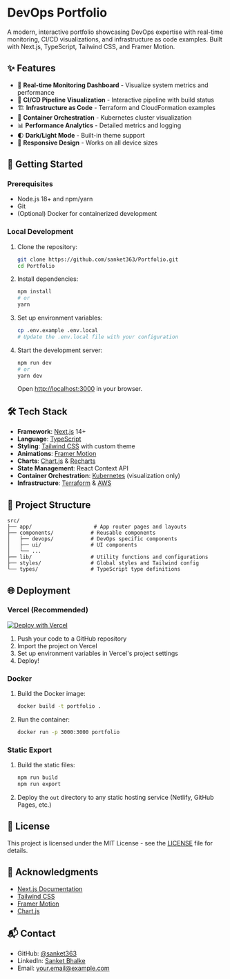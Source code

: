 # DevOps Portfolio

A modern, interactive portfolio showcasing DevOps expertise with real-time monitoring, CI/CD visualizations, and infrastructure as code examples. Built with Next.js, TypeScript, Tailwind CSS, and Framer Motion.

## ✨ Features

- 🚀 **Real-time Monitoring Dashboard** - Visualize system metrics and performance
- 🔄 **CI/CD Pipeline Visualization** - Interactive pipeline with build status
- 🏗️ **Infrastructure as Code** - Terraform and CloudFormation examples
- 🐳 **Container Orchestration** - Kubernetes cluster visualization
- 📊 **Performance Analytics** - Detailed metrics and logging
- 🌓 **Dark/Light Mode** - Built-in theme support
- 📱 **Responsive Design** - Works on all device sizes

## 🚀 Getting Started

### Prerequisites

- Node.js 18+ and npm/yarn
- Git
- (Optional) Docker for containerized development

### Local Development

1. Clone the repository:
   ```bash
   git clone https://github.com/sanket363/Portfolio.git
   cd Portfolio
   ```

2. Install dependencies:
   ```bash
   npm install
   # or
   yarn
   ```

3. Set up environment variables:
   ```bash
   cp .env.example .env.local
   # Update the .env.local file with your configuration
   ```

4. Start the development server:
   ```bash
   npm run dev
   # or
   yarn dev
   ```

   Open [http://localhost:3000](http://localhost:3000) in your browser.

## 🛠️ Tech Stack

- **Framework**: [Next.js](https://nextjs.org/) 14+
- **Language**: [TypeScript](https://www.typescriptlang.org/)
- **Styling**: [Tailwind CSS](https://tailwindcss.com/) with custom theme
- **Animations**: [Framer Motion](https://www.framer.com/motion/)
- **Charts**: [Chart.js](https://www.chartjs.org/) & [Recharts](https://recharts.org/)
- **State Management**: React Context API
- **Container Orchestration**: [Kubernetes](https://kubernetes.io/) (visualization only)
- **Infrastructure**: [Terraform](https://www.terraform.io/) & [AWS](https://aws.amazon.com/)

## 📂 Project Structure

```
src/
├── app/                    # App router pages and layouts
├── components/            # Reusable components
│   ├── devops/            # DevOps specific components
│   ├── ui/                # UI components
│   └── ...
├── lib/                   # Utility functions and configurations
├── styles/                # Global styles and Tailwind config
└── types/                 # TypeScript type definitions
```

## 🌐 Deployment

### Vercel (Recommended)

[![Deploy with Vercel](https://vercel.com/button)](https://vercel.com/new/clone?repository-url=https%3A%2F%2Fgithub.com%2Fsanket363%2FPortfolio)

1. Push your code to a GitHub repository
2. Import the project on Vercel
3. Set up environment variables in Vercel's project settings
4. Deploy!

### Docker

1. Build the Docker image:
   ```bash
   docker build -t portfolio .
   ```

2. Run the container:
   ```bash
   docker run -p 3000:3000 portfolio
   ```

### Static Export

1. Build the static files:
   ```bash
   npm run build
   npm run export
   ```

2. Deploy the `out` directory to any static hosting service (Netlify, GitHub Pages, etc.)

## 📝 License

This project is licensed under the MIT License - see the [LICENSE](LICENSE) file for details.

## 🙏 Acknowledgments

- [Next.js Documentation](https://nextjs.org/docs)
- [Tailwind CSS](https://tailwindcss.com/docs)
- [Framer Motion](https://www.framer.com/motion/)
- [Chart.js](https://www.chartjs.org/docs/)

## 📬 Contact

- GitHub: [@sanket363](https://github.com/sanket363)
- LinkedIn: [Sanket Bhalke](https://linkedin.com/in/sanketbhalke)
- Email: [your.email@example.com](mailto:your.email@example.com)
